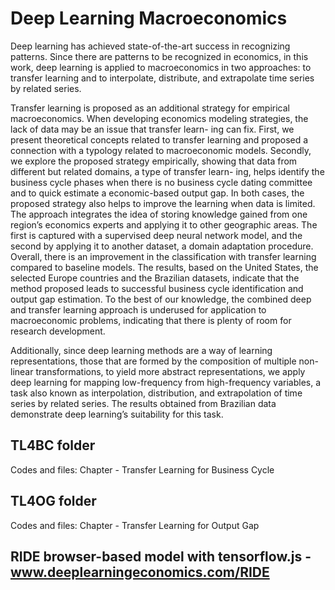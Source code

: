 # Deep Learning Macroeconomics

Deep learning has achieved state-of-the-art success in recognizing patterns. Since there are patterns to be recognized in economics, in this work, deep learning is applied to macroeconomics in two approaches: to transfer learning and to interpolate, distribute, and extrapolate time series by related series.

Transfer learning is proposed as an additional strategy for empirical macroeconomics. When developing economics modeling strategies, the lack of data may be an issue that transfer learn- ing can fix. First, we present theoretical concepts related to transfer learning and proposed a connection with a typology related to macroeconomic models. Secondly, we explore the proposed strategy empirically, showing that data from different but related domains, a type of transfer learn- ing, helps identify the business cycle phases when there is no business cycle dating committee and to quick estimate a economic-based output gap. In both cases, the proposed strategy also helps to improve the learning when data is limited. The approach integrates the idea of storing knowledge gained from one region’s economics experts and applying it to other geographic areas. The first is captured with a supervised deep neural network model, and the second by applying it to another dataset, a domain adaptation procedure. Overall, there is an improvement in the classification with transfer learning compared to baseline models. The results, based on the United States, the selected Europe countries and the Brazilian datasets, indicate that the method proposed leads to successful business cycle identification and output gap estimation. To the best of our knowledge, the combined deep and transfer learning approach is underused for application to macroeconomic problems, indicating that there is plenty of room for research development.

Additionally, since deep learning methods are a way of learning representations, those that are formed by the composition of multiple non-linear transformations, to yield more abstract representations, we apply deep learning for mapping low-frequency from high-frequency variables, a task also known as interpolation, distribution, and extrapolation of time series by related series. The results obtained from Brazilian data demonstrate deep learning’s suitability for this task.

## TL4BC folder
Codes and files: Chapter - Transfer Learning for Business Cycle

## TL4OG folder
Codes and files: Chapter - Transfer Learning for Output Gap 

## RIDE browser-based model with tensorflow.js - www.deeplearningeconomics.com/RIDE
